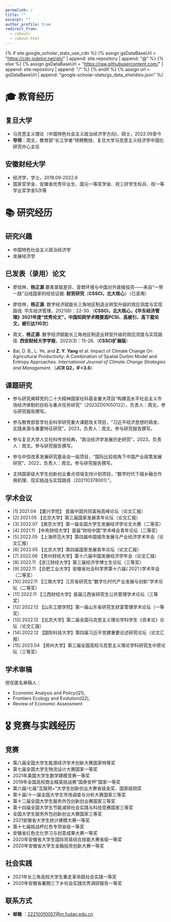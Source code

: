 ```yaml
---
permalink: /
title: ""
excerpt: ""
author_profile: true
redirect_from: 
  - /about/
  - /about.html
---
```


{% if site.google_scholar_stats_use_cdn %}
{% assign gsDataBaseUrl = "https://cdn.jsdelivr.net/gh/" | append: site.repository | append: "@" %}
{% else %}
{% assign gsDataBaseUrl = "https://raw.githubusercontent.com/" | append: site.repository | append: "/" %}
{% endif %}
{% assign url = gsDataBaseUrl | append: "google-scholar-stats/gs_data_shieldsio.json" %}


<span class='anchor' id='about-me'></span>

# 🎓 教育经历

## 复旦大学
- 马克思主义理论（中国特色社会主义政治经济学方向)，硕士，2022.09至今
- **导师**：周文，教育部“长江学者”特聘教授，复旦大学马克思主义经济学中国化研究中心主任

## 安徽财经大学
- 经济学，学士，2018.09-2022.6
- 国家奖学金、安徽省优秀毕业生、国元一等奖学金、校三好学生标兵、校一等学业奖学金5次等

# 📚 研究经历

## 研究兴趣
- 中国特色社会主义政治经济学
- 发展经济学

## 已发表（录用）论文
- 廖信林，**杨正源**.要素禀赋差异、营商环境与中国对外直接投资——来自“一带一路”沿线国家的经验证据. **财贸研究**（**CSSCI，北大核心**）（已录用）

- 廖信林，**杨正源**. 数字经济赋能长三角地区制造业转型升级的效应测度与实现路径. 华东经济管理，2021(6)：22-30.（**CSSCI，北大核心，《华东经济管理》2021年度“优秀论文”，中国知网学术精要高PCSI、高被引、高下载论文，被引达110次）**

  
- 周文，**杨正源**. 数字经济赋能长三角地区制造业转型升级的效应测度与实现路径. **西安财经大学学报**，2023(3)：15-26.（**CSSCI扩展版**）

- Bai, D. B., L. Ye, and **Z. Y. Yang** et al. Impact of Climate Change On Agricultural Productivity: A Combination of Spatial Durbin Model and Entropy Approaches. *International Journal of Climate Change Strategies and Management*.（**JCR Q2，IF=3.6**）



## 课题研究
- 参与研究阐释党的二十大精神国家社科基金重大项目“构建高水平社会主义市场经济体制的目标与重点任务研究”（2023ZD01050122），负责人：周文。参与研究报告撰写。<br>
  
- 参与教育部哲学社会科学研究重大课题攻关项目，“习近平经济思想的萌发、实践来源与重要特征研究”，2023，负责人：周文。参与研究报告撰写。<br>

- 参与复旦大学人文社科传世经典，“政治经济学发展历史研究”，2023，负责人：周文。参与研究报告撰写。 <br>

- 参与中信改革发展研究基金会一般项目，“国际比较视角下中国产业政策发展研究”，2022，负责人：周文。参与研究报告撰写。 <br>

- 主持国家级大学生创新创业重点领域支持计划项目，“数字时代下城乡融合作用机理、现实挑战与实现路径（202110378001）”。<br>

## 学术会议
- [1] 2021.04 【嘉兴学院】 首届中国共同富裕高峰论坛（论文汇报）<br>
- [2] 2021.05 【北京大学】第三届国家发展青年论坛（论文汇报）<br>
- [3] 2022.07 【南京大学】第一届全国大学生发展经济学论文大赛（二等奖）<br>
- [4] 2021.11 【中央财经大学】首届“财经中国”学术峰会青年论坛（二等奖）<br>
- [5] 2022.05 【上海师范大学】第四届中国城市发展与产业经济学术年会（论文汇报）<br>
- [6] 2022.05 【北京大学】第四届国家发展青年论坛（论文汇报）<br>
- [7] 2022.06 【贵州财经大学】第十六届中国发展经济学年会（论文汇报）<br>
- [8] 2022.11 【浙江财经大学】第三届经济学博士生论坛（三等奖）<br>
- [9] 2022.11 【合肥工业大学】安徽省社会科学界第十六届( 2021 )学术年会（二等奖）<br>
- [10] 2022.11 【江南大学】江苏省研究生“数字化时代产业发展与创新”学术论坛（二等奖）<br>
- [11] 2022.11 【江西财经大学】首届江西省研究生公共管理学术论坛（三等奖）<br>
- [12] 2022.12 【山东工商学院】第一届山东省研究生财富管理学术论坛（一等奖）<br>
- [13] 2022.12 【北京大学】第二届全国马克思主义理论学科学生《资本论》论坛（论文汇报）<br>
- [14] 2022.12 【国防科技大学】第四届习近平党建重要论述研究论坛（论文汇报）<br>
- [15] 2023.04 【郑州大学】第三届全国高校马克思主义理论学科研究生中原论坛（三等奖）<br>


## 学术审稿
担任匿名审稿人：
- Economic Analysis and Policy(Q1), 
- Frontiers Ecology and Evolution(Q2), 
- Review of Economic Assessment



# 🎖 竞赛与实践经历
## 竞赛
- 第八届全国大学生能源经济学术创新大赛国家特等奖
- 第七届全国大学生物流设计大赛国家一等奖
- 2021年美国大学生数学建模竞赛一等奖
- 2019年全国高校商业精英挑战赛“国泰安杯”国家一等奖
- 第六届/七届“互联网+”大学生创新创业大赛省级金奖、国家级铜奖
- 第十届/十一届全国大学生市场调查与分析大赛国家三等奖
- 第十二届全国大学生服务外包创新创业赛国家三等奖
- 第十四届全国大学生节能减排社会实践与科技竞赛国家三等奖
- 全国大学生服务外包创新创业大赛国家三等奖
- 2021安徽省大学生统计建模大赛一等奖
- 第十七届挑战杯红色专项省级一等奖
- 安徽省红色文化学习与创意成果大赛一等奖
- 2020年安徽省大学生国际贸易综合技能大赛省级一等奖
- 2020年安徽省大学生金融投资创新大赛一等奖

## 社会实践
- 2021年长三角高校大学生重走革命路社会实践一等奖
- 2020年安徽省暑期三下乡社会实践优秀调研报告一等奖

## 联系方式
- **邮箱** ：22210010057@m.fudan.edu.cn














